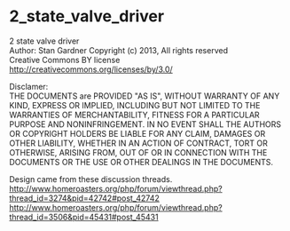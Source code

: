 2_state_valve_driver
====================

2 state valve driver    
Author: Stan Gardner Copyright (c) 2013, All rights reserved  
Creative Commons BY license  
http://creativecommons.org/licenses/by/3.0/  


  

Disclamer:  
THE DOCUMENTS are PROVIDED "AS IS", WITHOUT WARRANTY OF ANY KIND, EXPRESS OR IMPLIED, 
INCLUDING BUT NOT LIMITED TO THE WARRANTIES OF MERCHANTABILITY, FITNESS FOR A PARTICULAR PURPOSE 
AND NONINFRINGEMENT. IN NO EVENT SHALL THE AUTHORS OR COPYRIGHT HOLDERS BE LIABLE FOR ANY CLAIM, 
DAMAGES OR OTHER LIABILITY, WHETHER IN AN ACTION OF CONTRACT, TORT OR OTHERWISE, ARISING FROM, 
OUT OF OR IN CONNECTION WITH THE DOCUMENTS OR THE USE OR OTHER DEALINGS IN THE DOCUMENTS.


Design came from these discussion threads.  
http://www.homeroasters.org/php/forum/viewthread.php?thread_id=3274&pid=42742#post_42742  
http://www.homeroasters.org/php/forum/viewthread.php?thread_id=3506&pid=45431#post_45431  

